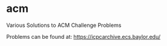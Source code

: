 # acm
Various Solutions to ACM Challenge Problems

Problems can be found at: https://icpcarchive.ecs.baylor.edu/
